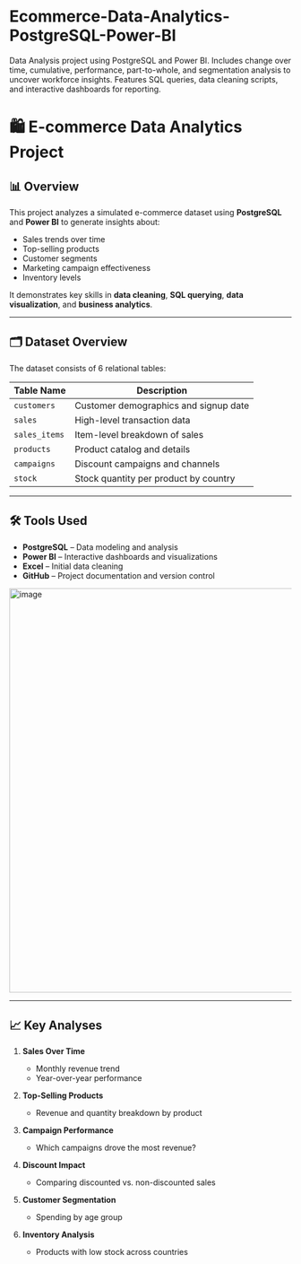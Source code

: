 # Ecommerce-Data-Analytics-PostgreSQL-Power-BI
Data Analysis project using PostgreSQL and Power BI. Includes change over time, cumulative, performance, part-to-whole, and segmentation analysis to uncover workforce insights. Features SQL queries, data cleaning scripts, and interactive dashboards for reporting.

# 🛍️ E-commerce Data Analytics Project

## 📊 Overview

This project analyzes a simulated e-commerce dataset using **PostgreSQL** and **Power BI** to generate insights about:

- Sales trends over time
- Top-selling products
- Customer segments
- Marketing campaign effectiveness
- Inventory levels

It demonstrates key skills in **data cleaning**, **SQL querying**, **data visualization**, and **business analytics**.

---

## 🗂️ Dataset Overview

The dataset consists of 6 relational tables:

| Table Name      | Description                            |
|-----------------|----------------------------------------|
| `customers`     | Customer demographics and signup date  |
| `sales`         | High-level transaction data            |
| `sales_items`   | Item-level breakdown of sales          |
| `products`      | Product catalog and details            |
| `campaigns`     | Discount campaigns and channels        |
| `stock`         | Stock quantity per product by country  |

---

## 🛠️ Tools Used

- **PostgreSQL** – Data modeling and analysis
- **Power BI** – Interactive dashboards and visualizations
- **Excel** – Initial data cleaning
- **GitHub** – Project documentation and version control
<img width="1280" height="721" alt="image" src="https://github.com/user-attachments/assets/a0c348e6-c901-40be-8682-9a22427fa925" />

---

## 📈 Key Analyses

1. **Sales Over Time**
   - Monthly revenue trend
   - Year-over-year performance

2. **Top-Selling Products**
   - Revenue and quantity breakdown by product

3. **Campaign Performance**
   - Which campaigns drove the most revenue?

4. **Discount Impact**
   - Comparing discounted vs. non-discounted sales

5. **Customer Segmentation**
   - Spending by age group

6. **Inventory Analysis**
   - Products with low stock across countries
